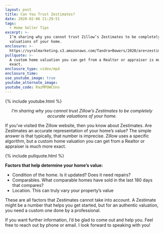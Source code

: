 ```yaml
---
layout: post
title: Can You Trust Zestimates?
date: 2020-02-06 21:29:51
tags:
  - Home Seller Tips
excerpt: >-
  I’m sharing why you cannot trust Zillow’s Zestimates to be completely accurate
  valuations of your home.
enclosure: >-
  https://vyralmarketing.s3.amazonaws.com/Tandra+Bowers/2020/are+zestimates+accurate_.mp4
pullquote: >-
  A custom home valuation you can get from a Realtor or appraiser is much more
  exact.
enclosure_type: video/mp4
enclosure_time:
use_youtube_image: true
youtube_alternate_image:
youtube_code: RazMPOWCUno
---
```


{% include youtube.html %}

<p style="text-align: center;"><em>I’m sharing why you cannot trust Zillow’s Zestimates to be completely accurate valuations of your home.</em></p>

If you’ve visited the Zillow website, then you know about Zestimates. Are Zestimates an accurate representation of your home’s value? The simple answer is that typically, that number is imprecise. Zillow uses a specific algorithm, but a custom home valuation you can get from a Realtor or appraiser is much more exact.

{% include pullquote.html %}

**Factors that help determine your home’s value:&nbsp;**

* Condition of the home. Is it updated? Does it need repairs?&nbsp;
* Comparables. What comparable homes have sold in the last 180 days that compares?
* Location. This can truly vary your property’s value

These are all factors that Zestimates cannot take into account. A Zestimate might be a number that helps you get started, but for an authentic valuation, you need a custom one done by a professional.&nbsp;

If you want further information, I’d be glad to come out and help you. Feel free to reach out by phone or email. I look forward to speaking with you\!